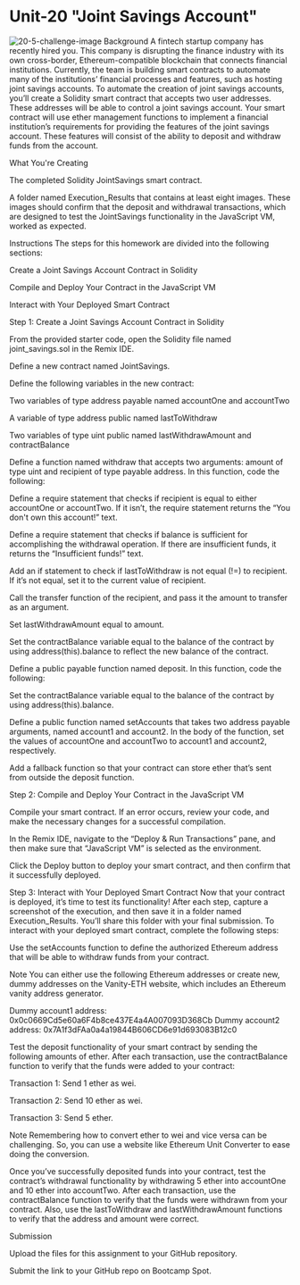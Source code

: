 # Unit-20 "Joint Savings Account"
![20-5-challenge-image](https://user-images.githubusercontent.com/105663954/197364338-b390d51f-589f-4f05-8e86-fc843ddc7945.png)
Background
A fintech startup company has recently hired you. This company is disrupting the finance industry with its own cross-border, Ethereum-compatible blockchain that connects financial institutions. Currently, the team is building smart contracts to automate many of the institutions’ financial processes and features, such as hosting joint savings accounts.
To automate the creation of joint savings accounts, you’ll create a Solidity smart contract that accepts two user addresses. These addresses will be able to control a joint savings account. Your smart contract will use ether management functions to implement a financial institution’s requirements for providing the features of the joint savings account. These features will consist of the ability to deposit and withdraw funds from the account.

What You're Creating


The completed Solidity JointSavings smart contract.


A folder named Execution_Results that contains at least eight images. These images should confirm that the deposit and withdrawal transactions, which are designed to test the JointSavings functionality in the JavaScript VM, worked as expected.



Instructions
The steps for this homework are divided into the following sections:


Create a Joint Savings Account Contract in Solidity


Compile and Deploy Your Contract in the JavaScript VM


Interact with Your Deployed Smart Contract



Step 1: Create a Joint Savings Account Contract in Solidity


From the provided starter code, open the Solidity file named joint_savings.sol in the Remix IDE.


Define a new contract named JointSavings.


Define the following variables in the new contract:


Two variables of type address payable named accountOne and accountTwo


A variable of type address public named lastToWithdraw


Two variables of type uint public named lastWithdrawAmount and contractBalance




Define a function named withdraw that accepts two arguments: amount of type uint and recipient of type payable address. In this function, code the following:


Define a require statement that checks if recipient is equal to either accountOne or accountTwo. If it isn’t, the require statement returns the “You don't own this account!” text.


Define a require statement that checks if balance is sufficient for accomplishing the withdrawal operation. If there are insufficient funds, it returns the “Insufficient funds!” text.


Add an if statement to check if lastToWithdraw is not equal (!=) to recipient. If it’s not equal, set it to the current value of recipient.


Call the transfer function of the recipient, and pass it the amount to transfer as an argument.


Set lastWithdrawAmount equal to amount.


Set the contractBalance variable equal to the balance of the contract by using address(this).balance to reflect the new balance of the contract.




Define a public payable function named deposit. In this function, code the following:

Set the contractBalance variable equal to the balance of the contract by using address(this).balance.



Define a public function named setAccounts that takes two address payable arguments, named account1 and account2. In the body of the function, set the values of accountOne and accountTwo to account1 and account2, respectively.


Add a fallback function so that your contract can store ether that’s sent from outside the deposit function.



Step 2: Compile and Deploy Your Contract in the JavaScript VM


Compile your smart contract. If an error occurs, review your code, and make the necessary changes for a successful compilation.


In the Remix IDE, navigate to the “Deploy & Run Transactions” pane, and then make sure that “JavaScript VM” is selected as the environment.


Click the Deploy button to deploy your smart contract, and then confirm that it successfully deployed.



Step 3: Interact with Your Deployed Smart Contract
Now that your contract is deployed, it’s time to test its functionality! After each step, capture a screenshot of the execution, and then save it in a folder named Execution_Results. You’ll share this folder with your final submission.
To interact with your deployed smart contract, complete the following steps:


Use the setAccounts function to define the authorized Ethereum address that will be able to withdraw funds from your contract.

Note You can either use the following Ethereum addresses or create new, dummy addresses on the Vanity-ETH website, which includes an Ethereum vanity address generator.

Dummy account1 address: 0x0c0669Cd5e60a6F4b8ce437E4a4A007093D368Cb
Dummy account2 address: 0x7A1f3dFAa0a4a19844B606CD6e91d693083B12c0





Test the deposit functionality of your smart contract by sending the following amounts of ether. After each transaction, use the contractBalance function to verify that the funds were added to your contract:


Transaction 1: Send 1 ether as wei.


Transaction 2: Send 10 ether as wei.


Transaction 3: Send 5 ether.



Note Remembering how to convert ether to wei and vice versa can be challenging. So, you can use a website like Ethereum Unit Converter to ease doing the conversion.



Once you’ve successfully deposited funds into your contract, test the contract’s withdrawal functionality by withdrawing 5 ether into accountOne and 10 ether into accountTwo. After each transaction, use the contractBalance function to verify that the funds were withdrawn from your contract. Also, use the lastToWithdraw and lastWithdrawAmount functions to verify that the address and amount were correct.




Submission


Upload the files for this assignment to your GitHub repository.


Submit the link to your GitHub repo on Bootcamp Spot.


